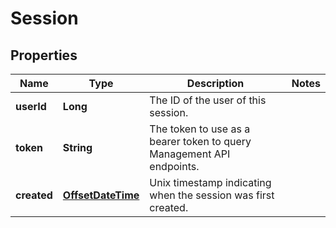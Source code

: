 

# Session

## Properties

Name | Type | Description | Notes
------------ | ------------- | ------------- | -------------
**userId** | **Long** | The ID of the user of this session. | 
**token** | **String** | The token to use as a bearer token to query Management API endpoints. | 
**created** | [**OffsetDateTime**](OffsetDateTime.md) | Unix timestamp indicating when the session was first created. | 



